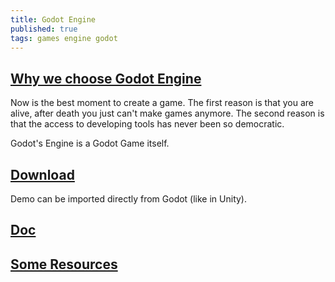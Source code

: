 ```yaml
---
title: Godot Engine 
published: true
tags: games engine godot
---
```

## [Why we choose Godot Engine](https://medium.com/@rockmilkgames/why-godot-engine-e0d4736d6eb0)
Now is the best moment to create a game. The first reason is that you are alive, after death you just can't make games anymore. The second reason is that the access to developing tools has never been so democratic.

Godot's Engine is a Godot Game itself.

## [Download](https://godotengine.org/download/linux)

Demo can be imported directly from Godot (like in Unity).

## [Doc](http://docs.godotengine.org/en/3.0/getting_started/step_by_step/)

## [Some Resources](https://godot-engine.zeef.com/andre.antonio.schmitz#)
